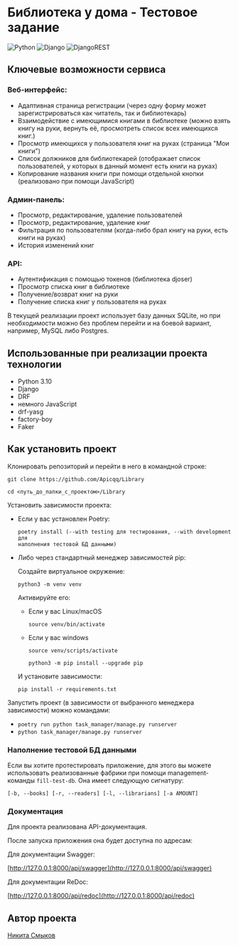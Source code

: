 # Библиотека у дома - Тестовое задание

![Python](https://img.shields.io/badge/python-3670A0?style=for-the-badge&logo=python&logoColor=ffdd54)
![Django](https://img.shields.io/badge/django-%23092E20.svg?style=for-the-badge&logo=django&logoColor=white)
![DjangoREST](https://img.shields.io/badge/DJANGO-REST-ff1709?style=for-the-badge&logo=django&logoColor=white&color=ff1709&labelColor=gray)


## Ключевые возможности сервиса
### Веб-интерфейс:
- Адаптивная страница регистрации (через одну форму может зарегистрироваться как читатель, так и библиотекарь)
- Взаимодействие с имеющимися книгами в библиотеке (можно взять книгу на руки, вернуть её, просмотреть список всех имеющихся книг.)
- Просмотр имеющихся у пользователя книг на руках (страница "Мои книги")
- Список должников для библиотекарей (отображает список пользователей, у которых в данный момент есть книги на руках)
- Копирование названия книги при помощи отдельной кнопки (реализовано при помощи JavaScript)
### Админ-панель:
- Просмотр, редактирование, удаление пользователей
- Просмотр, редактирование, удаление книг
- Фильтрация по пользователям (когда-либо брал книгу на руки, есть книги на руках)
- История изменений книг

### API:
- Аутентификация с помощью токенов (библиотека djoser)
- Просмотр списка книг в библиотеке
- Получение/возврат книг на руки
- Получение списка книг у пользователя на руках


В текущей реализации проект использует базу данных SQLite, но при необходимости можно без проблем перейти и на боевой вариант, например, MySQL либо Postgres.

## Использованные при реализации проекта технологии
 - Python 3.10
 - Django
 - DRF
 - немного JavaScript
 - drf-yasg
 - factory-boy
 - Faker

## Как установить проект

Клонировать репозиторий и перейти в него в командной строке:

```
git clone https://github.com/Apicqq/Library
```

```
cd <путь_до_папки_с_проектом>/Library
```

Установить зависимости проекта:

* Если у вас установлен Poetry:
    ```
    poetry install (--with testing для тестирования, --with development для
  наполнения тестовой БД данными)
    ```
* Либо через стандартный менеджер зависимостей pip:
    
  Создайте виртуальное окружение:

    ```
    python3 -m venv venv
    ```
  Активируйте его:

    * Если у вас Linux/macOS
    
        ```
        source venv/bin/activate
        ```
    
    * Если у вас windows
    
        ```
        source venv/scripts/activate
        ```
    
        ```
        python3 -m pip install --upgrade pip
        ```
  И установите зависимости:
    ```
    pip install -r requirements.txt
    ```

Запустить проект (в зависимости от выбранного менеджера зависимости) можно командами:
- `poetry run python task_manager/manage.py runserver`
- `python task_manager/manage.py runserver`

### Наполнение тестовой БД данными

Если вы хотите протестировать приложение, для этого вы можете использовать реализованные фабрики при помощи management-команды `fill-test-db`. Она имеет следующую сигнатуру:
```
[-b, --books] [-r, --readers] [-l, --librarians] [-a AMOUNT] 
```

### Документация

Для проекта реализована API-документация.

После запуска приложения она будет доступна по адресам:

Для документации Swagger:

[http://127.0.0.1:8000/api/swagger](http://127.0.0.1:8000/api/swagger)


Для документации ReDoc:

[http://127.0.0.1:8000/api/redoc](http://127.0.0.1:8000/api/redoc)
## Автор проекта

[Никита Смыков](https://github.com/Apicqq)


